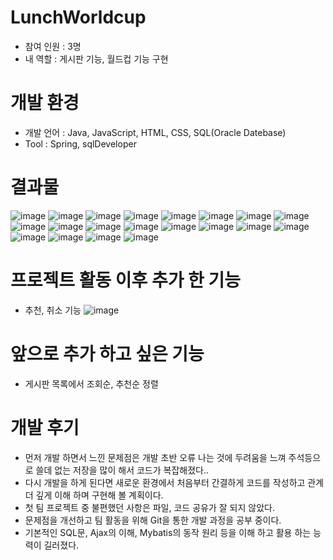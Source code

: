 # LunchWorldcup
- 참여 인원 : 3명
- 내 역할 : 게시판 기능, 월드컵 기능 구현

# 개발 환경
- 개발 언어 : Java, JavaScript, HTML, CSS, SQL(Oracle Datebase)
- Tool : Spring, sqlDeveloper

# 결과물
![image](https://user-images.githubusercontent.com/106687047/182360041-9485215a-e26d-4c5f-866c-e275b4f4d7a7.png)
![image](https://user-images.githubusercontent.com/106687047/182359284-28166f5f-0fdf-4af7-8eee-f6daac654dd5.png)
![image](https://user-images.githubusercontent.com/106687047/182359328-adb8dcb4-bcd5-4b9b-8746-697b0d1c0bba.png)
![image](https://user-images.githubusercontent.com/106687047/182359340-9e178a2f-aa0d-4242-8a1a-f450755da509.png)
![image](https://user-images.githubusercontent.com/106687047/182359350-81f6e064-c2dc-416d-84c9-23db0ce5ae40.png)
![image](https://user-images.githubusercontent.com/106687047/182359358-293786f1-3947-4590-8f23-1ca0681fca87.png)
![image](https://user-images.githubusercontent.com/106687047/182359370-adf0cc4a-3c84-44da-9c4d-23374a1d21fe.png)
![image](https://user-images.githubusercontent.com/106687047/182359379-97d92e72-5905-4217-b749-a31941145109.png)
![image](https://user-images.githubusercontent.com/106687047/182359390-4967d41c-da32-4734-b106-5af682eeb892.png)
![image](https://user-images.githubusercontent.com/106687047/182359396-c2694d3f-cde3-4187-b172-f99327238f9d.png)
![image](https://user-images.githubusercontent.com/106687047/182359399-57bb36e5-2b32-4279-9398-b5b3887c3cca.png)
![image](https://user-images.githubusercontent.com/106687047/182359410-05632578-479a-4b14-aba3-6611cfcba43d.png)
![image](https://user-images.githubusercontent.com/106687047/182359419-bc930236-d3f4-4604-bc88-7d9f41c76352.png)
![image](https://user-images.githubusercontent.com/106687047/182359431-e4d744c8-97ac-4bd6-a4e4-b1c13ceb5657.png)
![image](https://user-images.githubusercontent.com/106687047/182359437-b240e487-24e7-4d66-ac62-6396163d5cb0.png)
![image](https://user-images.githubusercontent.com/106687047/182359450-c28763e7-efdb-4004-b9af-09a4e495f39c.png)
![image](https://user-images.githubusercontent.com/106687047/182361999-2727bf00-f372-4ea8-bf67-60b4c69147f0.png)
![image](https://user-images.githubusercontent.com/106687047/182362024-32b36870-87a5-40b0-ac63-3fcf6cef1772.png)
![image](https://user-images.githubusercontent.com/106687047/182362036-59bc72ee-a8e4-4500-800a-fde50e612342.png)
![image](https://user-images.githubusercontent.com/106687047/182362044-161f413a-fccb-4abd-95d6-722cd986f2a1.png)

# 프로젝트 활동 이후 추가 한 기능
- 추천, 취소 기능
![image](https://user-images.githubusercontent.com/106687047/182365495-3f96c9c9-753e-4301-90b3-2583d492bdbf.png)

# 앞으로 추가 하고 싶은 기능
- 게시판 목록에서 조회순, 추천순 정렬

# 개발 후기
- 먼저 개발 하면서 느낀 문제점은 개발 초반 오류 나는 것에 두려움을 느껴 주석등으로 쓸데 없는 저장을 많이 해서 코드가 복잡해졌다..
- 다시 개발을 하게 된다면 새로운 환경에서 처음부터 간결하게 코드를 작성하고 관계 더 깊게 이해 하며 구현해 볼 계획이다.
- 첫 팀 프로젝트 중 불편했던 사항은 파일, 코드 공유가 잘 되지 않았다.
- 문제점을 개선하고 팀 활동을 위해 Git을 통한 개발 과정을 공부 중이다.
- 기본적인 SQL문, Ajax의 이해, Mybatis의 동작 원리 등을 이해 하고 활용 하는 능력이 길러졌다.

